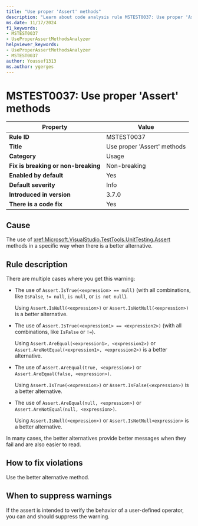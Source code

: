 ```yaml
---
title: "Use proper 'Assert' methods"
description: "Learn about code analysis rule MSTEST0037: Use proper 'Assert' methods."
ms.date: 11/17/2024
f1_keywords:
- MSTEST0037
- UseProperAssertMethodsAnalyzer
helpviewer_keywords:
- UseProperAssertMethodsAnalyzer
- MSTEST0037
author: Youssef1313
ms.author: ygerges
---
```

# MSTEST0037: Use proper 'Assert' methods

| Property                            | Value                                                                  |
|-------------------------------------|------------------------------------------------------------------------|
| **Rule ID**                         | MSTEST0037                                                             |
| **Title**                           | Use proper 'Assert' methods                                            |
| **Category**                        | Usage                                                                  |
| **Fix is breaking or non-breaking** | Non-breaking                                                           |
| **Enabled by default**              | Yes                                                                    |
| **Default severity**                | Info                                                                   |
| **Introduced in version**           | 3.7.0                                                                  |
| **There is a code fix**             | Yes                                                                    |

## Cause

The use of <xref:Microsoft.VisualStudio.TestTools.UnitTesting.Assert> methods in a specific way when there is a better alternative.

## Rule description

There are multiple cases where you get this warning:

- The use of `Assert.IsTrue(<expression> == null)` (with all combinations, like `IsFalse`, `!= null`, `is null`, or `is not null`).

    Using `Assert.IsNull(<expression>)` or `Assert.IsNotNull(<expression>)` is a better alternative.

- The use of `Assert.IsTrue(<expression1> == <expression2>)` (with all combinations, like `IsFalse` or `!=`).

    Using `Assert.AreEqual(<expression1>, <expression2>)` or `Assert.AreNotEqual(<expression1>, <expression2>)` is a better alternative.

- The use of `Assert.AreEqual(true, <expression>)` or `Assert.AreEqual(false, <expression>)`.

    Using `Assert.IsTrue(<expression>)` or `Assert.IsFalse(<expression>)` is a better alternative.

- The use of `Assert.AreEqual(null, <expression>)` or `Assert.AreNotEqual(null, <expression>)`.

    Using `Assert.IsNull(<expression>)` or `Assert.IsNotNull<expression>` is a better alternative.

In many cases, the better alternatives provide better messages when they fail and are also easier to read.

## How to fix violations

Use the better alternative method.

## When to suppress warnings

If the assert is intended to verify the behavior of a user-defined operator, you can and should suppress the warning.
